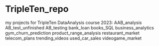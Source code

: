 # TripleTen_repo
my projects for TripleTen DataAnalysis course 2023:
AAB_analysis
AB_test_unfinished
AB_testing
bank_loan
books_SQL
business_analytics
gym_churn_prediction
product_range_analysis
restaurant_market
telecom_plans
trending_videos
used_car_sales
videogame_market

